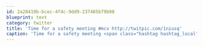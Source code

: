 ```yaml
---
id: 2a28419b-bcec-4f4c-9dd9-237485b79b98
blueprint: text
category: twitter
title: 'Time for a safety meeting #mcv http://twitpic.com/1niusq'
caption: 'Time for a safety meeting <span class="hashtag hashtag_local">#<a href="http://tweettemp.darylchymko.ca/?tag=mcv">mcv</a> http://twitpic.com/1niusq'
---
```


